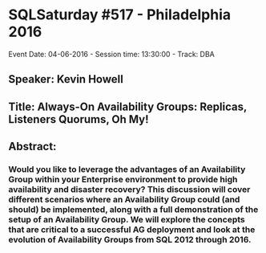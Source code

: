 # SQLSaturday #517 - Philadelphia 2016
Event Date: 04-06-2016 - Session time: 13:30:00 - Track: DBA
## Speaker: Kevin Howell
## Title: Always-On Availability Groups: Replicas, Listeners  Quorums, Oh My!
## Abstract:
### Would you like to leverage the advantages of an Availability Group within your Enterprise environment to provide high availability and disaster recovery?  This discussion will cover different scenarios where an Availability Group could (and should) be implemented, along with a full demonstration of the setup of an Availability Group.  We will explore the concepts that are critical to a successful AG deployment and look at the evolution of Availability Groups from SQL 2012 through 2016.
